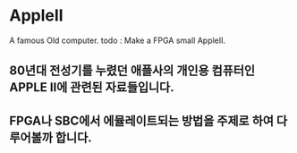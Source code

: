 # AppleII
A famous Old computer.
todo : Make a FPGA small AppleII.

## 80년대 전성기를 누렸던 애플사의 개인용 컴퓨터인 APPLE II에 관련된 자료들입니다. 
## FPGA나  SBC에서 에뮬레이트되는 방법을 주제로 하여 다루어볼까 합니다. 
